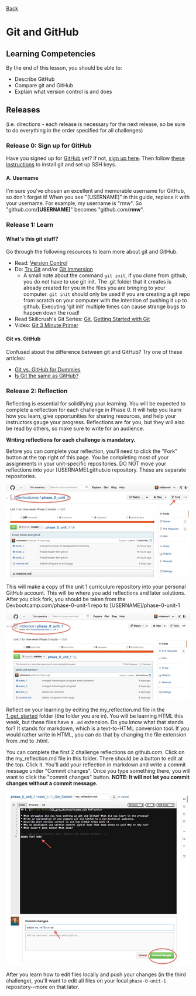 [Back](README.md)

# Git and GitHub

## Learning Competencies
By the end of this lesson, you should be able to:

- Describe GitHub
- Compare git and GitHub
- Explain what version control is and does


## Releases
(i.e. directions - each release is necessary for the next release, so be sure to do everything in the order specified for all challenges)

### Release 0: Sign up for GitHub

Have you signed up for [GitHub](http://www.github.com) yet? If not, [sign up here](http://www.github.com). Then follow [these instructions](https://help.github.com/articles/set-up-git) to install git and set up SSH keys.

#### A. Username

I'm sure you've chosen an excellent and memorable username for GitHub, so don't forget it! When you see "[USERNAME]" in this guide, replace it with your username. For example, my username is "rmw".  So "github.com/**[USERNAME]**" becomes "github.com/**rmw**".


### Release 1: Learn

#### What's this git stuff?

Go through the following resources to learn more about git and GitHub.

- Read: [Version Control](http://skillcrush.com/2013/02/11/version-control/)
- Do: [Try Git](https://try.github.io/) and/or [Git Immersion](http://gitimmersion.com/)
   - A small note about the command `git init`, if you clone from github, you do not have to use git init. The .git folder that it creates is already created for you in the files you are bringing to your computer. `git init` should only be used if you are creating a git repo from scratch on your computer with the intention of pushing it up to github. Executing 'git init' multiple times can cause strange bugs to happen down the road!
- Read Skillcrush's Git Series: [Git](http://skillcrush.com/2013/02/18/git/), [Getting Started with Git](http://skillcrush.com/2013/02/20/get-started-working-with-git/)
- Video: [Git 3 Minute Primer](http://www.youtube.com/watch?v=_Jmkvv_nKTE)

#### Git vs. GitHub

Confused about the difference between git and GitHub? Try one of these articles:

- [Git vs. GitHub for Dummies](http://stephaniehoh.github.io/blog/2013/10/07/git-vs-github-for-dummies/)
- [Is Git the same as GitHub?](http://www.jahya.net/blog/?2013-05-git-vs-github)

### Release 2: Reflection
Reflecting is essential for solidifying your learning. You will be expected to complete a reflection for each challenge in Phase 0. It will help you learn how you learn, give opportunities for sharing resources, and help your instructors gauge your progress. Reflections are for you, but they will also be read by others, so make sure to write for an audience.

**Writing reflections for each challenge is mandatory.**

Before you can complete your reflection, you'll need to click the "Fork" button at the top right of this page. You be completing most of your assignments in your unit-specific repositories. DO NOT move your reflections into your [USERNAME].github.io repository. These are separate repositories.

![Repo to Fork](../imgs/repo-to-fork.jpg)

This will make a copy of the unit 1 curriculum repository into your personal GitHub account. This will be where you add reflections and later solutions. After you click fork, you should be taken from the Devbootcamp.com/phase-0-unit-1 repo to [USERNAME]/phase-0-unit-1


![Forked Repo](../imgs/forked-repo.jpg)

Reflect on your learning by editing the my_reflection.md file in the [1_get_started](./) folder (the folder you are in). You will be learning HTML this week, but these files have a `.md` extension. Do you know what that stands for? It stands for markdown, which is a text-to-HTML conversion tool.  If you would rather write in HTML, you can do that by changing the file extension from .md to .html.

You can complete the first 2 challenge reflections on github.com. Click on the my_reflection.md file in this folder. There should be a button to edit at the top. Click it. You'll add your reflection in markdown and write a commit message under "Commit changes". Once you type something there, you will want to click the "commit changes" button. **NOTE: It will not let you commit changes without a commit message.**

![Editing Reflection](../imgs/adding-reflection.jpg)

After you learn how to edit files locally and push your changes (in the third challenge), you'll want to edit all files on your local `phase-0-unit-1` repository--more on that later.


